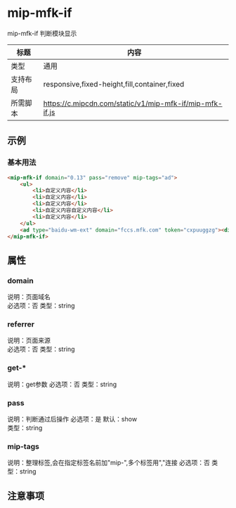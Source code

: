 # mip-mfk-if

mip-mfk-if 判断模块显示

标题|内容
----|----
类型|通用
支持布局|responsive,fixed-height,fill,container,fixed
所需脚本|https://c.mipcdn.com/static/v1/mip-mfk-if/mip-mfk-if.js

## 示例

### 基本用法
```html
<mip-mfk-if domain="0.13" pass="remove" mip-tags="ad">
    <ul>
    	<li>自定义内容</li>
    	<li>自定义内容</li>
    	<li>自定义内容</li>
    	<li>自定义内容自定义内容</li>
    	<li>自定义内容</li>
    </ul>
    <ad type="baidu-wm-ext" domain="fccs.mfk.com" token="cxpuuggzg"><div id="cxpuuggzg"></div></ad>
</mip-mfk-if>
```

## 属性

### domain
说明：页面域名  
必选项：否
类型：string

### referrer
说明：页面来源  
必选项：否
类型：string

### get-*
说明：get参数
必选项：否
类型：string

### pass
说明：判断通过后操作
必选项：是
默认：show  
类型：string

### mip-tags
说明：整理标签,会在指定标签名前加"mip-",多个标签用","连接
必选项：否 
类型：string

## 注意事项
